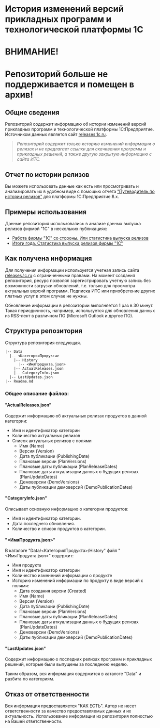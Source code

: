 # История изменений версий прикладных программ и технологической платформы 1С

# **ВНИМАНИЕ!** 
# **Репозиторий больше не поддерживается и помещен в архив!**

## Общие сведения

Репозиторий содержит информацию об истории изменений версий прикладных программ и технологической платформы 1С:Предприятие.
Источником данных является сайт [releases.1c.ru](https://releases.1c.ru/total).

> *Репозиторий содержит только историю изменений информации о релизах и не предлагает ссылки для скачивания программ и прикладных решений, а также другую закрытую информацию с сайта ИТС.*

## Отчет по истории релизов

Вы можете использовать данные как есть или просмотривать и анализировать их в удобном виде с помощью отчета ["Путеводитель по истории релизов"](https://infostart.ru/public/1107016/) для платформы 1С:Предприятие 8.x.

## Примеры использования

Данные репозитория использовались в анализе данных выпуска релизов фирмой "1С" в нескольких публикациях:

* [Работа фирмы "1С" со стороны. Или статистика выпуска релизов](https://infostart.ru/public/1056840/)
* [Итоги года. Статистика выпуска релизов фирмы "1С"](https://infostart.ru/public/1166928/)

## Как получена информация

Для получения информации используется учетная запись сайта [releases.1c.ru](https://releases.1c.ru/total) с ограниченными правами.
На момент создания репозитория, ресурс позволял зарегистрировать учетную запись без возможности загрузки обновлений, т.е. только для просмотра актуальных версий программ. Подписка ИТС или приобретение других платных услуг в этом случае не нужны.

Обновление информации в репозитории выполняется 1 раз в 30 минут. Такая периодичность, например, используется для обновления данных из RSS-лент в различном ПО (Microsoft Outlook и другое ПО).

## Структура репозитория

Структура репозитория следующая.

```text
|-- Data
  |-- <КатегорияПродукта>
    |-- History
      |-- <ИмяПродукта.json>
    |-- ActualReleases.json
    |-- CategoryInfo.json
  |-- LastUpdates.json
|-- Readme.md
```
### Общее описание файлов:


#### "ActualReleases.json"

Cодержит информацию об актуальных релизах продуктов в данной категории:
  - Имя и идентификатор категории
  - Количество актуальных релизов
  - Список актуальных релизов с полями
    - Имя (Name)
    - Версия (Version)
    - Дата публикации (PublishingDate)
    - Плановые версии (PlanVersions)
    - Плановые даты публикации (PlanReleaseDates)
    - Плановые даты аткуализации данных о будущих релизах (PlanUpdateDates)
    - Демоверсии (DemoVersions)
    - Даты публикации демоверсий (DemoPublicationDates)

#### "CategoryInfo.json"

Описывает основную информацию о категории продуктов:
  - Имя и идентификатор категории.
  - Дата последнего обновления.
  - Количество и список продуктов в категории.

#### "<ИмяПродукта.json>"

В каталоге "Data/<КатегорияПродукта>/History" файл "<ИмяПродукта.json>" содержит:
  - Имя продукта
  - Имя и идентификатор категории
  - Количество изменений информации о продукте
  - Историю изменений информации по продукту в виде версий с полями:
    - Дата создания версии (Created)
    - Имя (Name)
    - Версия (Version)
    - Дата публикации (PublishingDate)
    - Плановые версии (PlanVersions)
    - Плановые даты публикации (PlanReleaseDates)
    - Плановые даты аткуализации данных о будущих релизах (PlanUpdateDates)
    - Демоверсии (DemoVersions)
    - Даты публикации демоверсий (DemoPublicationDates)

#### "LastUpdates.json"

Содержит информацию о последних релизах программ и прикладных решений, которые были выпущены за последнюю неделю.

Таким образом, вся информация содержится в каталоге "Data" и разбита по категориям.

## Отказ от ответственности

Вся информация предоставляется "КАК ЕСТЬ". Автор не несет ответственности за качество предоставляемых данных и их актуальность. Использование информации из репозитория полностью на Вашей ответственности.
